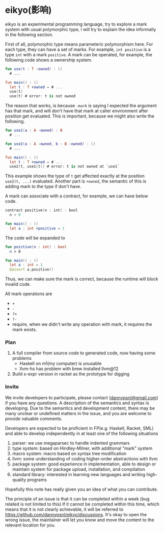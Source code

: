 # eikyo(影响)

eikyo is an experimental programming language, try to explore a mark system with usual polymorphic type, I will try to explain the idea informally in the following section.

First of all, polymorphic type means parameteric polymorphism here. For each type, they can have a set of marks. For example, `int positive` is a type `int` with a mark `positive`. A mark can be operated, for example, the following code shows a ownership system.

```kt
fun use(t : T -owned) : ()
  # ...

fun main() : ()
  let t : T +owned = # ...
  use(t)
  use(t) # error: t is not owned
```

The reason that works, is because `-mark` is saying I expected the argument has that mark, and will don't have that mark at caller environment after position get evaluated. This is important, because we might also write the following.

```kt
fun use1(a : A -owned) : B
  # ...

fun use2(a : A -owned, b : B -owned) : ()
  # ...

fun main() : ()
  let t : T +owned = # ...
  use2(t, use1(t)) # error: t is not owned at `use1`
```

This example shows the type of `t` get affected exactly at the position `use2(t, ...)` evaluated. Another part is `+owned`, the semantic of this is adding mark to the type if don't have.

A mark can associate with a contract, for example, we can have below code.

```kt
contract positive(n : int) : bool
  n > 0

fun main() : ()
  let a : int +positive = 1
```

The code will be expanded to

```kt
fun positive(n : int) : bool
  n > 0

fun main() : ()
  let a : int = 1
  @assert a.positive()
```

Thus, we can make sure the mark is correct, because the runtime will block invalid code.

All mark operations are

- `+`
- `-`
- `?+`
- `?-`
- require, when we didn't write any operation with mark, it requires the mark exists.

### Plan

1. A full compiler from source code to generated code, now having some problems
   - Haskell on m1(my computer) is unusable
   - llvm-hs has problem with brew installed llvm@12
2. Build s-expr version in racket as the prototype for digging

### Invite

We invite developers to participate, please contact (dannypsnl@gmail.com) if you have any questions. A description of the semantics and syntax is developing. Due to the semantics and development content, there may be many unclear or undefined matters in the issue, and you are welcome to provide valuable comments.

Developers are expected to be proficient in FP(e.g. Haskell, Racket, SML) and able to develop independently in at least one of the following situations

1. parser: we use megaparsec to handle indented grammars
2. type system: based on Hindley-Milner, with additional "mark" system
3. macro system: macro based on syntax tree modification
4. llvm: some understanding of coding higher-order abstractions with llvm
5. package system: good experience in implementation, able to design or maintain system for package upload, installation, and compilation
6. standard library: interested in learning new languages and writing high-quality programs

Hopefully this note has really given you an idea of what you can contribute.

The principle of an issue is that it can be completed within a week (bug related is not limited to this)
If it cannot be completed within this time, which means that it is not clearly achievable, it will be referred to https://github.com/dannypsnl/eikyo/discussions. It's okay to open the wrong issue, the maintainer will let you know and move the content to the relevant location for you.
